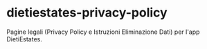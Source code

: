 # dietiestates-privacy-policy
Pagine legali (Privacy Policy e Istruzioni Eliminazione Dati) per l'app DietiEstates.
